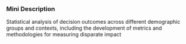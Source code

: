 ### Mini Description

Statistical analysis of decision outcomes across different demographic groups and contexts, including the development of metrics and methodologies for measuring disparate impact
